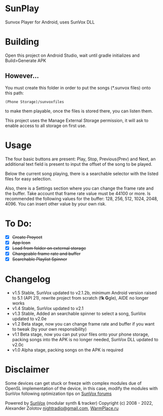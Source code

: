 # SunPlay
Sunvox Player for Android, uses SunVox DLL

# Building
Open this project on Android Studio, wait until gradle initializes and Build>Generate APK

## However...
You must create this folder in order to put the songs (*.sunvox files) onto this path:
```
(Phone Storage)/sunvoxfiles
```
to make them playable, once the files is stored there, you can listen them.

This project uses the Manage External Storage permission, it will ask to enable access to all storage on first use.

# Usage

The four basic buttons are present: Play, Stop, Previous(Prev) and Next, an additional text field is present to input the offset of the song to be played.

Below the current song playing, there is a searchable selector with the listed files for easy selection.

Also, there is a Settings section where you can change the frame rate and the buffer.
Take account that frame rate value must be 44100 or more.
Is recommended the following values for the buffer: 128, 256, 512, 1024, 2048, 4096. You can insert other value by your own risk.

# To Do:

- [x] <del>Create Proyect</del>
- [x] <del>App Icon</del>
- [x] <del>Load from folder on external storage</del>
- [x] <del>Changeable frame rate and buffer</del>
- [x] <del>Searchable Playlist Spinner</del>

# Changelog

- v1.5 Stable, SunVox updated to v2.1.2b, minimum Android version raised to 5.1 (API 21), rewrite project from scratch (f**k G**gle), AIDE no longer works
- v1.4 Stable, SunVox updated to v2.1
- v1.3 Stable, Added an searchable spinner to select a song, SunVox updated to v2.0e
- v1.2 Beta stage, now you can change frame rate and buffer if you want to tweak (by your own responsibility)
- v1.1 Beta stage, now you can put your files onto your phone storage, packing songs into the APK is no longer needed, SunVox DLL updated to v2.0c
- v1.0 Alpha stage, packing songs on the APK is required

# Disclaimer

Some devices can get stuck or freeze with complex modules due of OpenSL implementation of the device, in this case, modify the modules with SunVox following optimization tips on [SunVox forums](https://warmplace.ru/forum/viewtopic.php?f=3&t=2379&p=7730)

Powered by [SunVox](https://warmplace.ru/soft/sunvox) (modular synth & tracker)
Copyright (c) 2008 - 2022, Alexander Zolotov <nightradio@gmail.com>, [WarmPlace.ru](https://warmplace.ru)